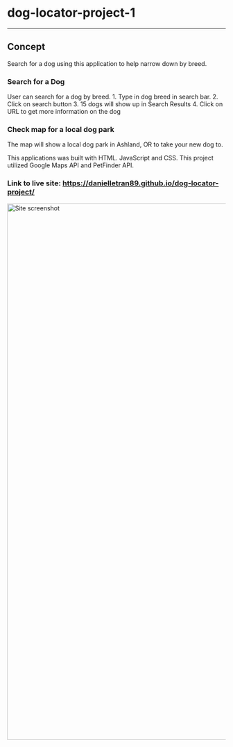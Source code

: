 # dog-locator-project-1
***
## Concept

Search for a dog using this application to help narrow down by breed.

### Search for a Dog

User can search for a dog by breed.
    1. Type in dog breed in search bar.
    2. Click on search button
    3. 15 dogs will show up in Search Results
    4. Click on URL to get more information on the dog

### Check map for a local dog park

The map will show a local dog park in Ashland, OR to take your new dog to.

This applications was built with HTML. JavaScript and CSS. This project utilized Google Maps API and PetFinder API.

### Link to live site: https://danielletran89.github.io/dog-locator-project/

<img width="1236" alt="Site screenshot" src="https://user-images.githubusercontent.com/82686855/123190936-4cc1a580-d455-11eb-861d-96ed01480b81.PNG">
